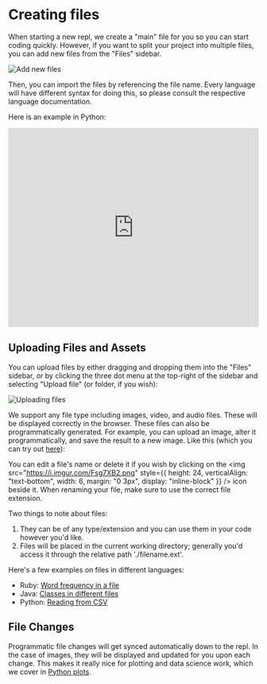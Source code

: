 # Creating files

When starting a new repl, we create a "main" file for you so you can start coding quickly. However, if you want to split your project into multiple files, you can add new files from the "Files" sidebar.

![Add new files](https://replit-docs-images.bardia.repl.co/images/repls/add_file.png)

Then, you can import the files by referencing the file name. Every language will have different syntax for doing this, so please consult the respective language documentation.

Here is an example in Python:

<iframe height="400px" width="100%" src="https://replit.com/@amasad/modules?lite=true" scrolling="no" frameborder="no" allowtransparency="true" allowfullscreen="true" sandbox="allow-forms allow-pointer-lock allow-popups allow-same-origin allow-scripts allow-modals"></iframe>

## Uploading Files and Assets

You can upload files by either dragging and dropping them into the "Files" sidebar, or by clicking the three dot menu at the top-right of the sidebar and selecting "Upload file" (or folder, if you wish):

![Uploading files](https://replit-docs-images.bardia.repl.co/images/repls/upload.png)

We support any file type including images, video, and audio files. These will be displayed correctly in the browser. These files can also be programmatically generated. For example, you can upload an image, alter it programmatically, and save the result to a new image.
Like this (which you can try out [here](https://replit.com/@masonclayton/rotatify)):

You can edit a file's name or delete it if you wish by clicking on the
<img
  src="https://i.imgur.com/Fsg7XB2.png"
  style={{
    height: 24,
    verticalAlign: "text-bottom",
    width: 6,
    margin: "0 3px",
    display: "inline-block"
  }}
/>
icon beside it. When renaming your file, make sure to use the correct
file extension.

Two things to note about files:

1. They can be of any type/extension and you can use them in your code however you'd like.
2. Files will be placed in the current working directory; generally you'd access it through the relative path './filename.ext'.

Here's a few examples on files in different languages:
- Ruby: [Word frequency in a file](https://replit.com/@masonclayton/Word-frequency-in-a-file)
- Java: [Classes in different files](https://replit.com/@masfrost/Classes-in-different-files)
- Python: [Reading from CSV](https://replit.com/@amasad/CSV-Example)

## File Changes

Programmatic file changes will get synced automatically down to the repl. In the case of images, they will be displayed and updated for you upon each change. This makes it really nice for plotting and data science work, which we cover in [Python plots](/repls/python-plots).
